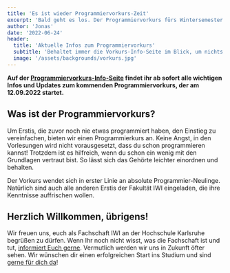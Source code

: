 ```yaml
---
title: 'Es ist wieder Programmiervorkurs-Zeit'
excerpt: 'Bald geht es los. Der Programmiervorkurs fürs Wintersemester 2022/23 startet.'
author: 'Jonas'
date: '2022-06-24'
header:
  title: 'Aktuelle Infos zum Programmiervorkurs'
  subtitle: 'Behaltet immer die Vorkurs-Info-Seite im Blick, um nichts zu verpassen'
  image: '/assets/backgrounds/vorkurs.jpg'
---
```

**Auf der [Programmiervorkurs-Info-Seite](/vorkurs/) findet ihr ab sofort alle wichtigen
Infos und Updates zum kommenden Programmiervorkurs, der am 12.09.2022 startet.**

## Was ist der Programmiervorkurs?
Um Erstis, die zuvor noch nie etwas programmiert haben, den Einstieg zu vereinfachen, bieten wir einen Programmierkurs an. Keine Angst, in den Vorlesungen wird nicht vorausgesetzt, dass du schon programmieren kannst! Trotzdem ist es hilfreich, wenn du schon ein wenig mit den Grundlagen vertraut bist. So lässt sich das Gehörte leichter einordnen und behalten.

Der Vorkurs wendet sich in erster Linie an absolute Programmier-Neulinge. Natürlich sind auch alle anderen Erstis der Fakultät IWI eingeladen, die ihre Kenntnisse auffrischen wollen.


## Herzlich Willkommen, übrigens!

Wir freuen uns, euch als Fachschaft IWI an der Hochschule Karlsruhe begrüßen zu
dürfen. Wenn Ihr noch nicht wisst, was die Fachschaft ist und tut,
[informiert Euch gerne](/werwirsind/). Vermutlich werden wir uns in Zukunft öfter
sehen. Wir wünschen dir einen erfolgreichen Start ins Studium und sind
[gerne für dich da](/kontakt/)!
